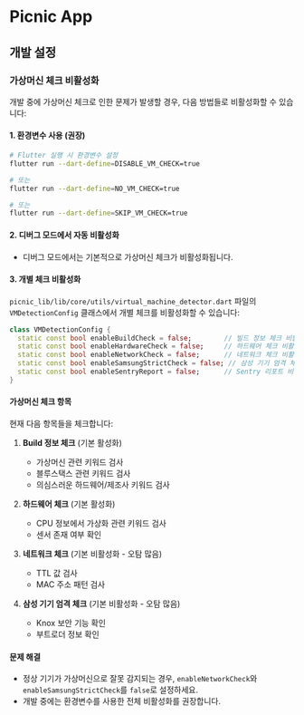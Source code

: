 # Picnic App

## 개발 설정

### 가상머신 체크 비활성화

개발 중에 가상머신 체크로 인한 문제가 발생할 경우, 다음 방법들로 비활성화할 수 있습니다:

#### 1. 환경변수 사용 (권장)
```bash
# Flutter 실행 시 환경변수 설정
flutter run --dart-define=DISABLE_VM_CHECK=true

# 또는
flutter run --dart-define=NO_VM_CHECK=true

# 또는  
flutter run --dart-define=SKIP_VM_CHECK=true
```

#### 2. 디버그 모드에서 자동 비활성화
- 디버그 모드에서는 기본적으로 가상머신 체크가 비활성화됩니다.

#### 3. 개별 체크 비활성화
`picnic_lib/lib/core/utils/virtual_machine_detector.dart` 파일의 `VMDetectionConfig` 클래스에서 개별 체크를 비활성화할 수 있습니다:

```dart
class VMDetectionConfig {
  static const bool enableBuildCheck = false;        // 빌드 정보 체크 비활성화
  static const bool enableHardwareCheck = false;     // 하드웨어 체크 비활성화
  static const bool enableNetworkCheck = false;      // 네트워크 체크 비활성화 (기본값)
  static const bool enableSamsungStrictCheck = false; // 삼성 기기 엄격 체크 비활성화 (기본값)
  static const bool enableSentryReport = false;      // Sentry 리포트 비활성화
}
```

#### 가상머신 체크 항목
현재 다음 항목들을 체크합니다:

1. **Build 정보 체크** (기본 활성화)
   - 가상머신 관련 키워드 검사
   - 블루스택스 관련 키워드 검사  
   - 의심스러운 하드웨어/제조사 키워드 검사

2. **하드웨어 체크** (기본 활성화)
   - CPU 정보에서 가상화 관련 키워드 검사
   - 센서 존재 여부 확인

3. **네트워크 체크** (기본 비활성화 - 오탐 많음)
   - TTL 값 검사
   - MAC 주소 패턴 검사

4. **삼성 기기 엄격 체크** (기본 비활성화 - 오탐 많음)
   - Knox 보안 기능 확인
   - 부트로더 정보 확인

#### 문제 해결
- 정상 기기가 가상머신으로 잘못 감지되는 경우, `enableNetworkCheck`와 `enableSamsungStrictCheck`를 `false`로 설정하세요.
- 개발 중에는 환경변수를 사용한 전체 비활성화를 권장합니다. 